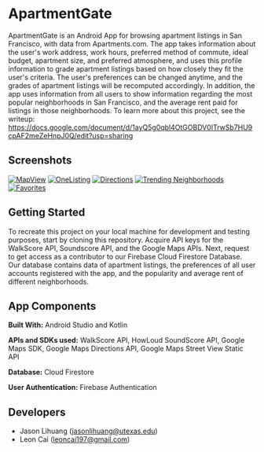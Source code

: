 # ApartmentGate
ApartmentGate is an Android App for browsing apartment listings in San Francisco, with data from Apartments.com.
The app takes information about the user's work address, work hours, preferred method of commute, ideal budget,
apartment size, and preferred atmosphere, and uses this profile information to grade apartment listings based
on how closely they fit the user's criteria. The user's preferences can be changed anytime, and the grades of
apartment listings will be recomputed accordingly. In addition, the app uses information from all users to
show information regarding the most popular neighborhoods in San Francisco, and the average rent paid for
listings in those neighborhoods. To learn more about this project, see the writeup: https://docs.google.com/document/d/1ayQ5g0qbl4OtGOBDV0ITrwSb7HU9cpAF2meZeHnpJ0Q/edit?usp=sharing

## Screenshots
[![MapView](https://i.postimg.cc/5QXWDLmY/Screenshot-20191206-090910.png)](https://postimg.cc/5QXWDLmY)
[![OneListing](https://i.postimg.cc/hhvnJRqD/Screenshot-20191206-090935.png)](https://postimg.cc/hhvnJRqD)
[![Directions](https://i.postimg.cc/MMKSbhMY/Screenshot-20191206-090950.png)](https://postimg.cc/MMKSbhMY)
[![Trending Neighborhoods](https://i.postimg.cc/34SHLn2Q/Screenshot-20191206-091026.png)](https://postimg.cc/p9z2p8hM)
[![Favorites](https://i.postimg.cc/06CvS8QQ/Screenshot-20191206-090954.png)](https://postimg.cc/06CvS8QQ)

## Getting Started
To recreate this project on your local machine for development and testing purposes, start by cloning this
repository. Acquire API keys for the WalkScore API, Soundscore API, and the Google Maps APIs. Next, request
to get access as a contributor to our Firebase Cloud Firestore Database. Our database contains data of
apartment listings, the preferences of all user accounts registered with the app, and the popularity and
average rent of different neighborhoods.

## App Components
**Built With:** Android Studio and Kotlin

**APIs and SDKs used:** WalkScore API, HowLoud SoundScore API, Google Maps SDK, Google Maps Directions API,
Google Maps Street View Static API

**Database:** Cloud Firestore

**User Authentication:** Firebase Authentication

## Developers
* Jason Lihuang (jasonlihuang@utexas.edu)
* Leon Cai (leoncai197@gmail.com)
